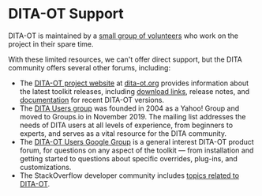 # DITA-OT Support

DITA-OT is maintained by a [small group of volunteers][1] who work on the project in their spare time.

With these limited resources, we can't offer direct support, but the DITA community offers several other forums, including:

- The [DITA-OT project website][2] at [dita-ot.org][2] provides information about the latest toolkit releases, including [download links][3], release notes, and [documentation][4] for recent DITA-OT versions.
- The [DITA Users group][5] was founded in 2004 as a Yahoo! Group and moved to Groups.io in November 2019. The mailing list addresses the needs of DITA users at all levels of experience, from beginners to experts, and serves as a vital resource for the DITA community.
- The [DITA-OT Users Google Group][6] is a general interest DITA-OT product forum, for questions on any aspect of the toolkit — from installation and getting started to questions about specific overrides, plug-ins, and customizations.
- The StackOverflow developer community includes [topics related to DITA-OT][7].

[1]: http://www.dita-ot.org/who_we_are
[2]: http://www.dita-ot.org
[3]: http://www.dita-ot.org/download
[4]: http://www.dita-ot.org/dev
[5]: https://groups.io/g/dita-users
[6]: https://groups.google.com/d/forum/dita-ot-users
[7]: http://stackoverflow.com/questions/tagged/dita-ot
